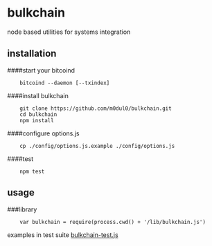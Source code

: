 # bulkchain
node based utilities for systems integration

## installation
####start your bitcoind
```
    bitcoind --daemon [--txindex]  
```

####install bulkchain
```
    git clone https://github.com/m0dul0/bulkchain.git  
    cd bulkchain  
    npm install  
```  
####configure options.js
```
    cp ./config/options.js.example ./config/options.js
```  
####test
```  
    npm test  
```
## usage
###library
```
    var bulkchain = require(process.cwd() + '/lib/bulkchain.js')
```  
examples in test suite [bulkchain-test.js](https://github.com/m0dul0/bulkchain/blob/master/test/bulkchain-test.js) 

